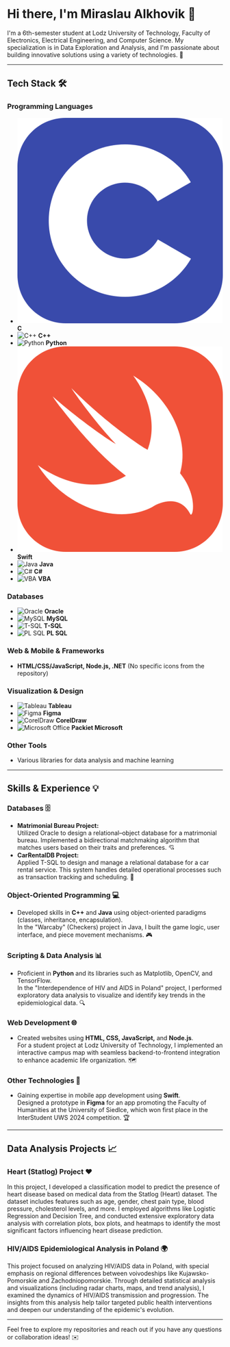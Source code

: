 # Hi there, I'm Miraslau Alkhovik 👋

I'm a 6th-semester student at Lodz University of Technology, Faculty of Electronics, Electrical Engineering, and Computer Science. My specialization is in Data Exploration and Analysis, and I'm passionate about building innovative solutions using a variety of technologies. 🚀

---

## Tech Stack 🛠️

### Programming Languages
- ![C](https://raw.githubusercontent.com/tandpfun/skill-icons/main/icons/c.svg) **C**
- ![C++](https://raw.githubusercontent.com/tandpfun/skill-icons/main/icons/cplusplus.svg) **C++**
- ![Python](https://raw.githubusercontent.com/tandpfun/skill-icons/main/icons/python.svg) **Python**
- ![Swift](https://raw.githubusercontent.com/tandpfun/skill-icons/main/icons/swift.svg) **Swift**
- ![Java](https://raw.githubusercontent.com/tandpfun/skill-icons/main/icons/java.svg) **Java**
- ![C#](https://raw.githubusercontent.com/tandpfun/skill-icons/main/icons/csharp.svg) **C#**
- ![VBA](https://raw.githubusercontent.com/tandpfun/skill-icons/main/icons/vba.svg) **VBA**

### Databases
- ![Oracle](https://raw.githubusercontent.com/tandpfun/skill-icons/main/icons/oracle.svg) **Oracle**
- ![MySQL](https://raw.githubusercontent.com/tandpfun/skill-icons/main/icons/mysql.svg) **MySQL**
- ![T-SQL](https://raw.githubusercontent.com/tandpfun/skill-icons/main/icons/mssql.svg) **T-SQL**
- ![PL SQL](https://raw.githubusercontent.com/tandpfun/skill-icons/main/icons/plsql.svg) **PL SQL**

### Web & Mobile & Frameworks
- **HTML/CSS/JavaScript, Node.js, .NET** (No specific icons from the repository)

### Visualization & Design
- ![Tableau](https://raw.githubusercontent.com/tandpfun/skill-icons/main/icons/tableau.svg) **Tableau**
- ![Figma](https://raw.githubusercontent.com/tandpfun/skill-icons/main/icons/figma.svg) **Figma**
- ![CorelDraw](https://raw.githubusercontent.com/tandpfun/skill-icons/main/icons/coreldraw.svg) **CorelDraw**
- ![Microsoft Office](https://raw.githubusercontent.com/tandpfun/skill-icons/main/icons/microsoftoffice.svg) **Packiet Microsoft**

### Other Tools
- Various libraries for data analysis and machine learning

---

## Skills & Experience 💡

### Databases 🗄️
- **Matrimonial Bureau Project:**  
  Utilized Oracle to design a relational–object database for a matrimonial bureau. Implemented a bidirectional matchmaking algorithm that matches users based on their traits and preferences. 💘
- **CarRentalDB Project:**  
  Applied T-SQL to design and manage a relational database for a car rental service. This system handles detailed operational processes such as transaction tracking and scheduling. 🚗

### Object-Oriented Programming 💻
- Developed skills in **C++** and **Java** using object-oriented paradigms (classes, inheritance, encapsulation).  
  In the "Warcaby" (Checkers) project in Java, I built the game logic, user interface, and piece movement mechanisms. 🎮

### Scripting & Data Analysis 📊
- Proficient in **Python** and its libraries such as Matplotlib, OpenCV, and TensorFlow.  
  In the "Interdependence of HIV and AIDS in Poland" project, I performed exploratory data analysis to visualize and identify key trends in the epidemiological data. 🔍

### Web Development 🌐
- Created websites using **HTML, CSS, JavaScript,** and **Node.js**.  
  For a student project at Lodz University of Technology, I implemented an interactive campus map with seamless backend-to-frontend integration to enhance academic life organization. 🗺️

### Other Technologies 📱
- Gaining expertise in mobile app development using **Swift**.  
  Designed a prototype in **Figma** for an app promoting the Faculty of Humanities at the University of Siedlce, which won first place in the InterStudent UWS 2024 competition. 🏆

---

## Data Analysis Projects 📈

### Heart (Statlog) Project ❤️
In this project, I developed a classification model to predict the presence of heart disease based on medical data from the Statlog (Heart) dataset. The dataset includes features such as age, gender, chest pain type, blood pressure, cholesterol levels, and more. I employed algorithms like Logistic Regression and Decision Tree, and conducted extensive exploratory data analysis with correlation plots, box plots, and heatmaps to identify the most significant factors influencing heart disease prediction.

### HIV/AIDS Epidemiological Analysis in Poland 🌍
This project focused on analyzing HIV/AIDS data in Poland, with special emphasis on regional differences between voivodeships like Kujawsko-Pomorskie and Zachodniopomorskie. Through detailed statistical analysis and visualizations (including radar charts, maps, and trend analysis), I examined the dynamics of HIV/AIDS transmission and progression. The insights from this analysis help tailor targeted public health interventions and deepen our understanding of the epidemic's evolution.

---

Feel free to explore my repositories and reach out if you have any questions or collaboration ideas! ✉️
